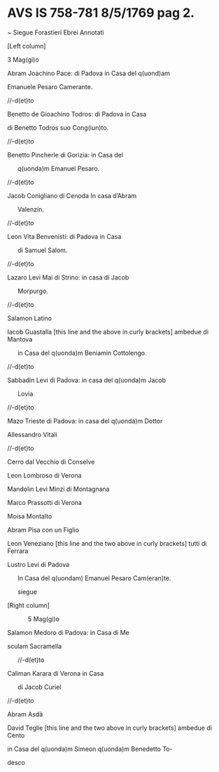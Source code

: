 # AVS IS 758-781 8/5/1769 pag 2\.

\~ Siegue Forastieri Ebrei Annotati

\[Left column\]

3 Mag(gi)o

Abram Joachino Pace: di Padova in Casa del q(uond)am

Emanuele Pesaro Camerante.

//-d(et)to

Benetto de Gioachino Todros: di Padova in Casa

di Benetto Todros suo Cong(iun)to.

//-d(et)to

Benetto Pincherle di Gorizia: in Casa del

&nbsp;&nbsp;&nbsp;&nbsp;&nbsp;&nbsp;q(uonda)m Emanuel Pesaro.

//-d(et)to

Jacob Conigliano di Cenoda In casa d’Abram

&nbsp;&nbsp;&nbsp;&nbsp;&nbsp;&nbsp;Valenzin.

//-d(et)to

Leon Vita Benvenisti: di Padova in Casa

&nbsp;&nbsp;&nbsp;&nbsp;&nbsp;&nbsp;di Samuel Salom.

//-d(et)to

Lazaro Levi Mai di Strino: in casa di Jacob

&nbsp;&nbsp;&nbsp;&nbsp;&nbsp;&nbsp;Morpurgo.

//-d(et)to

Salamon Latino

Iacob Guastalla \[this line and the above in curly brackets\] ambedue di Mantova

&nbsp;&nbsp;&nbsp;&nbsp;&nbsp;&nbsp;in Casa del q(uonda)m Beniamin Cottolengo.

//-d(et)to

Sabbadin Levi di Padova: in casa del q(uonda)m Jacob

&nbsp;&nbsp;&nbsp;&nbsp;&nbsp;&nbsp;Lovia

//-d(et)to

Mazo Trieste di Padova: in casa del q(uonda)m Dottor

Allessandro Vitali

//-d(et)to

Cerro dal Vecchio di Conselve

Leon Lombroso di Verona

Mandolin Levi Minzi di Montagnana

Marco Prassotti di Verona

Moisa Montalto

Abram Pisa con un Figlio

Leon Veneziano \[this line and the two above in curly brackets\] tutti di Ferrara

Lustro Levi di Padova

&nbsp;&nbsp;&nbsp;&nbsp;&nbsp;&nbsp;In Casa del q(uondam) Emanuel Pesaro Cam(eran)te.

&nbsp;&nbsp;&nbsp;&nbsp;&nbsp;&nbsp;siegue

\[Right column\]

&nbsp;&nbsp;&nbsp;&nbsp;&nbsp;&nbsp;&nbsp;&nbsp;&nbsp;&nbsp;&nbsp;&nbsp;5 Mag(gi)o

Salamon Medoro di Padova: in Casa di Me

sculam Sacramella

&nbsp;&nbsp;&nbsp;&nbsp;&nbsp;&nbsp;//-d(et)to

Caliman Karara di Verona in Casa

&nbsp;&nbsp;&nbsp;&nbsp;&nbsp;&nbsp;di Jacob Curiel

//-d(et)to

Abram Asdà

David Teglie \[this line and the two above in curly brackets\] ambedue di Cento

in Casa del q(uonda)m Simeon q(uonda)m Benedetto To-

desco 